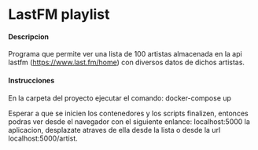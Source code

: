 # **LastFM playlist**

#### **Descripcion**

Programa que permite ver una lista de 100 artistas almacenada en la api lastfm (https://www.last.fm/home)
con diversos datos de dichos artistas.

#### **Instrucciones**
En la carpeta del proyecto ejecutar el comando: docker-compose up

Esperar a que se inicien los contenedores y los scripts finalizen, entonces podras ver desde el navegador con el siguiente enlance: localhost:5000 la aplicacion, desplazate atraves de ella desde la lista o desde la url localhost:5000/artist.

